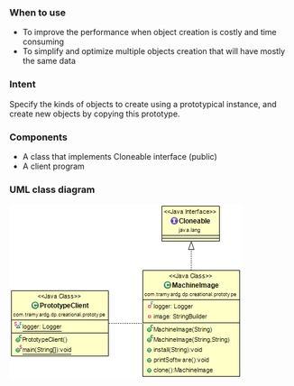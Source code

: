 ### When to use 
- To improve the performance when object creation is costly and time consuming
- To simplify and optimize multiple objects creation that will have mostly the same data

### Intent
Specify the kinds of objects to create using a prototypical instance, and create new objects by copying this prototype.

### Components 
- A class that implements Cloneable interface (public)
- A client program

### UML class diagram
![UML](https://github.com/tramyardg/tramyardg-gof-dp/blob/master/src/main/java/com/tramyardg/dp/creational/prototype/img_prototype_uml.png)
